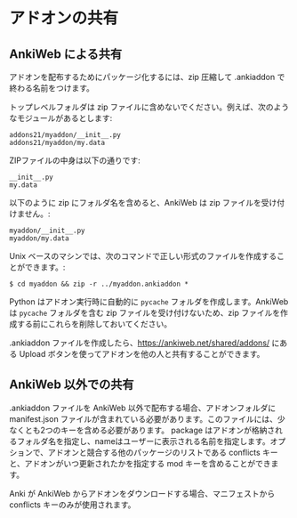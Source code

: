 # アドオンの共有

<!-- toc -->

## AnkiWeb による共有

アドオンを配布するためにパッケージ化するには、zip 圧縮して .ankiaddon で終わる名前をつけます。

トップレベルフォルダは zip ファイルに含めないでください。例えば、次のようなモジュールがあるとします:

    addons21/myaddon/__init__.py
    addons21/myaddon/my.data

ZIPファイルの中身は以下の通りです:

    __init__.py
    my.data

以下のように zip にフォルダ名を含めると、AnkiWeb は zip ファイルを受け付けません。:

    myaddon/__init__.py
    myaddon/my.data

Unix ベースのマシンでは、次のコマンドで正しい形式のファイルを作成することができます。:

    $ cd myaddon && zip -r ../myaddon.ankiaddon *

Python はアドオン実行時に自動的に `pycache` フォルダを作成します。AnkiWeb は `pycache` フォルダを含む zip ファイルを受け付けないため、zip ファイルを作成する前にこれらを削除しておいてください。

.ankiaddon ファイルを作成したら、<https://ankiweb.net/shared/addons/> にある Upload ボタンを使ってアドオンを他の人と共有することができます。

## AnkiWeb 以外での共有

.ankiaddon ファイルを AnkiWeb 以外で配布する場合、アドオンフォルダに manifest.json ファイルが含まれている必要があります。このファイルには、少なくとも2つのキーを含める必要があります。 package はアドオンが格納されるフォルダ名を指定し、nameはユーザーに表示される名前を指定します。オプションで、アドオンと競合する他のパッケージのリストである conflicts キーと、アドオンがいつ更新されたかを指定する mod キーを含めることができます。

Anki が AnkiWeb からアドオンをダウンロードする場合、マニフェストから conflicts キーのみが使用されます。
